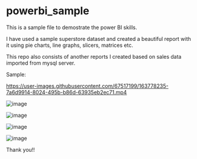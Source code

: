 # powerbi_sample

This is a sample file to demostrate the power BI skills.

I have used a sample superstore dataset and created a beautiful report with it using pie charts, line graphs, slicers, matrices etc.

This repo also consists of another reports I created based on sales data imported from mysql server.

Sample:

https://user-images.githubusercontent.com/67517199/163778235-7a6d9914-8024-495b-b86d-63935eb2ec71.mp4

![image](https://github.com/ansho1/powerbi_sample/assets/67517199/22a1d2b0-255b-4908-878d-10ebc8c25a2a)


![image](https://user-images.githubusercontent.com/67517199/163777444-d1277be8-eada-4ae0-8b6b-57a8fde1f918.png)

![image](https://user-images.githubusercontent.com/67517199/163777536-a279ef90-088b-4469-bd76-f43df321b740.png)

![image](https://user-images.githubusercontent.com/67517199/112569321-f9b26500-8e09-11eb-8fcb-eb61cae2a1dd.png)


Thank you!!
